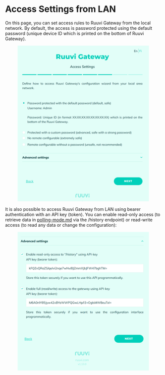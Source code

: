 # Access Settings from LAN

On this page, you can set access rules to Ruuvi Gateway from the local network. By default, the access is password protected using the default password (unique device ID which is printed on the bottom of Ruuvi Gateway).

<figure><img src="../../.gitbook/assets/image (26).png" alt=""><figcaption></figcaption></figure>

It is also possible to access Ruuvi Gateway from LAN using bearer authentication with an API key (token). You can enable read-only access (to retrieve data in [polling-mode.md](../../examples/polling-mode.md "mention") via the /history endpoint) or read-write access (to read any data or change the configuration):

<figure><img src="../../.gitbook/assets/image (52).png" alt=""><figcaption></figcaption></figure>

